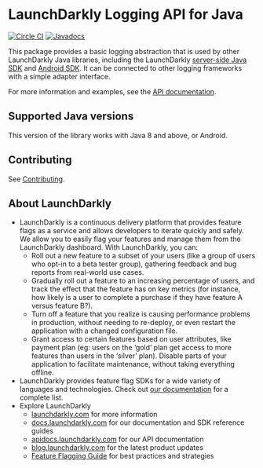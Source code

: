 # LaunchDarkly Logging API for Java

[![Circle CI](https://circleci.com/gh/launchdarkly/java-logging.svg?style=shield)](https://circleci.com/gh/launchdarkly/java-logging)
[![Javadocs](http://javadoc.io/badge/com.launchdarkly/launchdarkly-logging.svg)](http://javadoc.io/doc/com.launchdarkly/launchdarkly-logging)

This package provides a basic logging abstraction that is used by other LaunchDarkly Java libraries, including the LaunchDarkly [server-side Java SDK](https://github.com/launchdarkly/dotnet-java-sdk) and [Android SDK](https://github.com/launchdarkly/android-client-sdk). It can be connected to other logging frameworks with a simple adapter interface.

For more information and examples, see the [API documentation](https://javadoc.io/doc/com.launchdarkly/launchdarkly-logging).

## Supported Java versions

This version of the library works with Java 8 and above, or Android.

## Contributing

See [Contributing](https://github.com/launchdarkly/java-sdk-common/blob/master/CONTRIBUTING.md).

## About LaunchDarkly
 
* LaunchDarkly is a continuous delivery platform that provides feature flags as a service and allows developers to iterate quickly and safely. We allow you to easily flag your features and manage them from the LaunchDarkly dashboard.  With LaunchDarkly, you can:
    * Roll out a new feature to a subset of your users (like a group of users who opt-in to a beta tester group), gathering feedback and bug reports from real-world use cases.
    * Gradually roll out a feature to an increasing percentage of users, and track the effect that the feature has on key metrics (for instance, how likely is a user to complete a purchase if they have feature A versus feature B?).
    * Turn off a feature that you realize is causing performance problems in production, without needing to re-deploy, or even restart the application with a changed configuration file.
    * Grant access to certain features based on user attributes, like payment plan (eg: users on the ‘gold’ plan get access to more features than users in the ‘silver’ plan). Disable parts of your application to facilitate maintenance, without taking everything offline.
* LaunchDarkly provides feature flag SDKs for a wide variety of languages and technologies. Check out [our documentation](https://docs.launchdarkly.com/docs) for a complete list.
* Explore LaunchDarkly
    * [launchdarkly.com](https://www.launchdarkly.com/ "LaunchDarkly Main Website") for more information
    * [docs.launchdarkly.com](https://docs.launchdarkly.com/  "LaunchDarkly Documentation") for our documentation and SDK reference guides
    * [apidocs.launchdarkly.com](https://apidocs.launchdarkly.com/  "LaunchDarkly API Documentation") for our API documentation
    * [blog.launchdarkly.com](https://blog.launchdarkly.com/  "LaunchDarkly Blog Documentation") for the latest product updates
    * [Feature Flagging Guide](https://github.com/launchdarkly/featureflags/  "Feature Flagging Guide") for best practices and strategies
